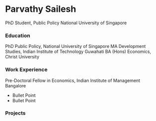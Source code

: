 # Parvathy Sailesh
PhD Student, Public Policy
National University of Singapore

### Education
PhD Public Policy, National University of Singapore
MA Development Studies, Indian Institute of Technology Guwahati
BA (Hons) Economics, Christ University

### Work Experience
Pre-Doctoral Fellow in Economics, Indian Institute of Management Bangalore
- Bullet Point
- Bullet Point

### Projects

